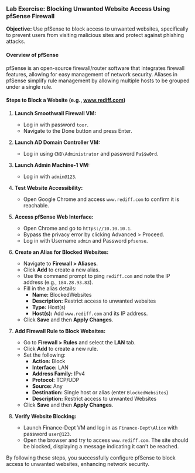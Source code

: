 ### Lab Exercise: Blocking Unwanted Website Access Using pfSense Firewall

**Objective:** Use pfSense to block access to unwanted websites, specifically to prevent users from visiting malicious sites and protect against phishing attacks.

#### Overview of pfSense
pfSense is an open-source firewall/router software that integrates firewall features, allowing for easy management of network security. Aliases in pfSense simplify rule management by allowing multiple hosts to be grouped under a single rule.

#### Steps to Block a Website (e.g., www.rediff.com)

1. **Launch Smoothwall Firewall VM:**
   - Log in with password `toor`.
   - Navigate to the Done button and press Enter.

2. **Launch AD Domain Controller VM:**
   - Log in using `CND\Administrator` and password `Pa$$w0rd`.

3. **Launch Admin Machine-1 VM:**
   - Log in with `admin@123`.

4. **Test Website Accessibility:**
   - Open Google Chrome and access `www.rediff.com` to confirm it is reachable.

5. **Access pfSense Web Interface:**
   - Open Chrome and go to `https://10.10.10.1`.
   - Bypass the privacy error by clicking Advanced > Proceed.
   - Log in with Username `admin` and Password `pfsense`.

6. **Create an Alias for Blocked Websites:**
   - Navigate to **Firewall > Aliases**.
   - Click **Add** to create a new alias.
   - Use the command prompt to ping `rediff.com` and note the IP address (e.g., `184.28.93.83`).
   - Fill in the alias details:
     - **Name:** BlockedWebsites
     - **Description:** Restrict access to unwanted websites
     - **Type:** Host(s)
     - **Host(s):** Add `www.rediff.com` and its IP address.
   - Click **Save** and then **Apply Changes**.

7. **Add Firewall Rule to Block Websites:**
   - Go to **Firewall > Rules** and select the **LAN** tab.
   - Click **Add** to create a new rule.
   - Set the following:
     - **Action:** Block
     - **Interface:** LAN
     - **Address Family:** IPv4
     - **Protocol:** TCP/UDP
     - **Source:** Any
     - **Destination:** Single host or alias (enter `BlockedWebsites`)
     - **Description:** Restrict access to unwanted Websites
   - Click **Save** and then **Apply Changes**.

8. **Verify Website Blocking:**
   - Launch Finance-Dept VM and log in as `Finance-Dept\Alice` with password `user@123`.
   - Open the browser and try to access `www.rediff.com`. The site should be blocked, displaying a message indicating it can't be reached.

By following these steps, you successfully configure pfSense to block access to unwanted websites, enhancing network security.  
